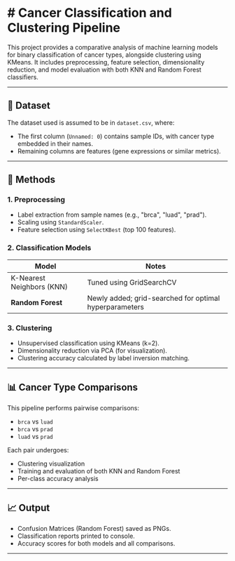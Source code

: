 # # Cancer Classification and Clustering Pipeline

This project provides a comparative analysis of machine learning models for binary classification of cancer types, alongside clustering using KMeans. It includes preprocessing, feature selection, dimensionality reduction, and model evaluation with both KNN and Random Forest classifiers.

---

## 📂 Dataset

The dataset used is assumed to be in `dataset.csv`, where:
- The first column (`Unnamed: 0`) contains sample IDs, with cancer type embedded in their names.
- Remaining columns are features (gene expressions or similar metrics).

---

## 🧪 Methods

### 1. Preprocessing
- Label extraction from sample names (e.g., "brca", "luad", "prad").
- Scaling using `StandardScaler`.
- Feature selection using `SelectKBest` (top 100 features).

### 2. Classification Models
| Model             | Notes |
|------------------|-------|
| K-Nearest Neighbors (KNN) | Tuned using GridSearchCV |
| **Random Forest**         | Newly added; grid-searched for optimal hyperparameters |

### 3. Clustering
- Unsupervised classification using KMeans (k=2).
- Dimensionality reduction via PCA (for visualization).
- Clustering accuracy calculated by label inversion matching.

---

## 📊 Cancer Type Comparisons

This pipeline performs pairwise comparisons:
- `brca` vs `luad`
- `brca` vs `prad`
- `luad` vs `prad`

Each pair undergoes:
- Clustering visualization
- Training and evaluation of both KNN and Random Forest
- Per-class accuracy analysis

---

## 📈 Output

- Confusion Matrices (Random Forest) saved as PNGs.
- Classification reports printed to console.
- Accuracy scores for both models and all comparisons.

---

